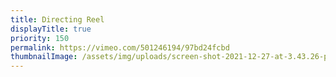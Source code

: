 ```yaml
---
title: Directing Reel
displayTitle: true
priority: 150
permalink: https://vimeo.com/501246194/97bd24fcbd
thumbnailImage: /assets/img/uploads/screen-shot-2021-12-27-at-3.43.26-pm.webp
---
```

